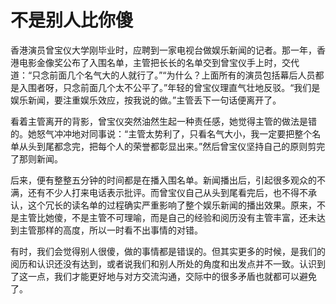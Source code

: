 # 不是别人比你傻

香港演员曾宝仪大学刚毕业时，应聘到一家电视台做娱乐新闻的记者。那一年，香港电影金像奖公布了入围名单，主管把长长的名单交到曾宝仪手上时，交代道：“只念前面几个名气大的人就行了。”“为什么？上面所有的演员包括幕后人员都是入围者呀，只念前面几个太不公平了。”年轻的曾宝仪理直气壮地反驳。“我们是娱乐新闻，要注重娱乐效应，按我说的做。”主管丢下一句话便离开了。 

看着主管离开的背影，曾宝仪突然油然生起一种责任感，她觉得主管的做法是错的。她怒气冲冲地对同事说：“主管太势利了，只看名气大小，我一定要把整个名单从头到尾都念完，把每个人的荣誉都彰显出来。”然后曾宝仪坚持自己的原则剪完了那则新闻。 

后来，便有整整五分钟的时间都是在播入围名单。新闻播出后，引起很多观众的不满，还有不少人打来电话表示批评。而曾宝仪自己从头到尾看完后，也不得不承认，这个冗长的读名单的过程确实严重影响了整个娱乐新闻的播出效果。原来，不是主管比她傻，不是主管不可理喻，而是自己的经验和阅历没有主管丰富，还未达到主管那样的高度，所以一时看不出事情的对错。 

有时，我们会觉得别人很傻，做的事情都是错误的。但其实更多的时候，是我们的阅历和认识还没有达到，或者说我们和别人所处的角度和出发点并不一致。认识到了这一点，我们才能更好地与对方交流沟通，交际中的很多矛盾也就都可以避免了。